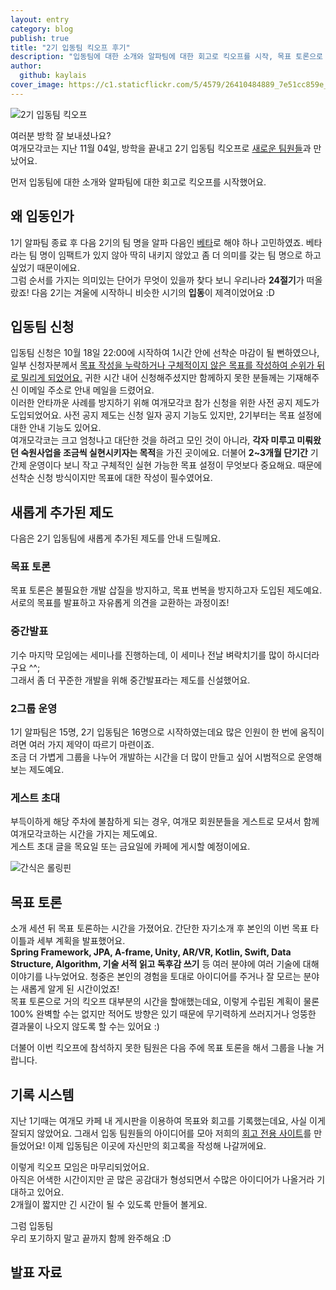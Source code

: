 ```yaml
---
layout: entry
category: blog
publish: true
title: "2기 입동팀 킥오프 후기" 
description: "입동팀에 대한 소개와 알파팀에 대한 회고로 킥오프를 시작, 목표 토론으로 알찬 시간을 보냈어요"
author:
  github: kaylais
cover_image: https://c1.staticflickr.com/5/4579/26410484889_7e51cc859e_h.jpg
---
```

  
![2기 입동팀 킥오프](https://c1.staticflickr.com/5/4579/26410484889_7e51cc859e_h.jpg)  

여러분 방학 잘 보내셨나요?    
여개모각코는 지난 11월 04일, 방학을 끝내고 2기 입동팀 킥오프로 [새로운 팀원들](/teams/2nd-ipdong/)과 만났어요.  

먼저 입동팀에 대한 소개와 알파팀에 대한 회고로 킥오프를 시작했어요.  

## 왜 입동인가  
1기 알파팀 종료 후 다음 2기의 팀 명을 알파 다음인 <u>베타</u>로 해야 하나 고민하였죠. 베타라는 팀 명이 임팩트가 있지 않아 딱히 내키지 않았고 좀 더 의미를 갖는 팀 명으로 하고 싶었기 때문이에요.  
그럼 순서를 가지는 의미있는 단어가 무엇이 있을까 찾다 보니 우리나라 **24절기**가 떠올랐죠! 다음 2기는 겨울에 시작하니 비슷한 시기의 **입동**이 제격이었어요 :D  


## 입동팀 신청
입동팀 신청은 10월 18일 22:00에 시작하여 1시간 안에 선착순 마감이 될 뻔하였으나, 일부 신청자분께서 <u>목표 작성을 누락하거나 구체적이지 않은 목표를 작성하여 순위가 뒤로 밀리게 되었어요.</u> 귀한 시간 내어 신청해주셨지만 함께하지 못한 분들께는 기재해주신 이메일 주소로 안내 메일을 드렸어요.  
이러한 안타까운 사례를 방지하기 위해 여개모각코 참가 신청을 위한 사전 공지 제도가 도입되었어요. 사전 공지 제도는 신청 일자 공지 기능도 있지만, 2기부터는 목표 설정에 대한 안내 기능도 있어요.  
여개모각코는 크고 엄청나고 대단한 것을 하려고 모인 것이 아니라, **각자 미루고 미뤄왔던 숙원사업을 조금씩 실현시키자는 목적**을 가진 곳이에요. 더불어 **2~3개월 단기간** 기간제 운영이다 보니 작고 구체적인 실현 가능한 목표 설정이 무엇보다 중요해요. 때문에 선착순 신청 방식이지만 목표에 대한 작성이 필수였어요.  


## 새롭게 추가된 제도  
다음은 2기 입동팀에 새롭게 추가된 제도를 안내 드릴께요.  

### 목표 토론  
목표 토론은 불필요한 개발 삽질을 방지하고, 목표 번복을 방지하고자 도입된 제도예요.  
서로의 목표를 발표하고 자유롭게 의견을 교환하는 과정이죠!  

### 중간발표
기수 마지막 모임에는 세미나를 진행하는데, 이 세미나 전날 벼락치기를 많이 하시더라구요 ^^;  
그래서 좀 더 꾸준한 개발을 위해 중간발표라는 제도를 신설했어요.  
  
### 2그룹 운영 
1기 알파팀은 15명, 2기 입동팀은 16명으로 시작하였는데요 많은 인원이 한 번에 움직이려면 여러 가지 제약이 따르기 마련이죠.  
조금 더 가볍게 그룹을 나누어 개발하는 시간을 더 많이 만들고 싶어 시범적으로 운영해보는 제도예요.    

### 게스트 초대
부득이하게 해당 주차에 불참하게 되는 경우, 여개모 회원분들을 게스트로 모셔서 함께 여개모각코하는 시간을 가지는 제도예요.  
게스트 초대 글을 목요일 또는 금요일에 카페에 게시할 예정이에요.  

![간식은 롤링핀](https://c1.staticflickr.com/5/4465/24334838688_98305168ac_h.jpg)  

## 목표 토론
소개 세션 뒤 목표 토론하는 시간을 가졌어요. 간단한 자기소개 후 본인의 이번 목표 타이틀과 세부 계획을 발표했어요.  
**Spring Framework, JPA, A-frame, Unity, AR/VR, Kotlin, Swift, Data Structure, Algorithm, 기술 서적 읽고 독후감 쓰기** 등 여러 분야에 여러 기술에 대해 이야기를 나누었어요. 청중은 본인의 경험을 토대로 아이디어를 주거나 잘 모르는 분야는 새롭게 알게 된 시간이었죠!  
목표 토론으로 거의 킥오프 대부분의 시간을 할애했는데요, 이렇게 수립된 계획이 물론 100% 완벽할 수는 없지만 적어도 방향은 있기 때문에 무기력하게 쓰러지거나 엉뚱한 결과물이 나오지 않도록 할 수는 있어요 :)  

더불어 이번 킥오프에 참석하지 못한 팀원은 다음 주에 목표 토론을 해서 그룹을 나눌 거랍니다.  

## 기록 시스템  
지난 1기때는 여개모 카페 내 게시판을 이용하여 목표와 회고를 기록했는데요, 사실 이게 잘되지 않았어요. 그래서 입동 팀원들의 아이디어를 모아 저희의 [회고 전용 사이트](/retrospective-2nd/)를 만들었어요! 이제 입동팀은 이곳에 자신만의 회고록을 작성해 나갈꺼에요.  



이렇게 킥오프 모임은 마무리되었어요.  
아직은 어색한 시간이지만 곧 많은 공감대가 형성되면서 수많은 아이디어가 나올거라 기대하고 있어요.  
2개월이 짧지만 긴 시간이 될 수 있도록 만들어 볼게요.    

그럼 입동팀  
우리 포기하지 말고 끝까지 함께 완주해요 :D  


## 발표 자료
<script async class="speakerdeck-embed" data-id="1bea9eb406a94d44947058f8eeb38c8d" data-ratio="1.77777777777778" src="//speakerdeck.com/assets/embed.js"></script>

<br>
<br>


